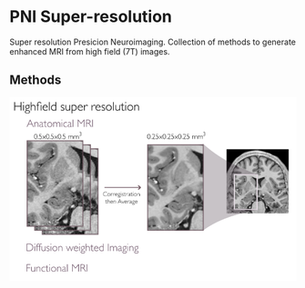 # PNI Super-resolution
Super resolution Presicion Neuroimaging. Collection of methods to generate enhanced MRI from high field (7T) images.

## Methods
![MRI Image](docs/super_resolution.png)
